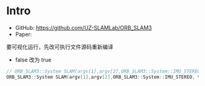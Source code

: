 &emsp;
# Intro
- GitHub: https://github.com/UZ-SLAMLab/ORB_SLAM3
- Paper: 



要可视化运行，先改可执行文件源码重新编译
- false 改为 true
```c++
// ORB_SLAM3::System SLAM(argv[1],argv[2],ORB_SLAM3::System::IMU_STEREO, false);
ORB_SLAM3::System SLAM(argv[1],argv[2],ORB_SLAM3::System::IMU_STEREO, true);
```
